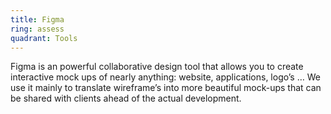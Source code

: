 ```yaml
---
title: Figma
ring: assess
quadrant: Tools
---
```


Figma is an powerful collaborative design tool that allows you to create interactive mock ups of nearly anything: website, applications, logo’s … We use it mainly to translate wireframe’s into more beautiful mock-ups that can be shared with clients ahead of the actual development.
